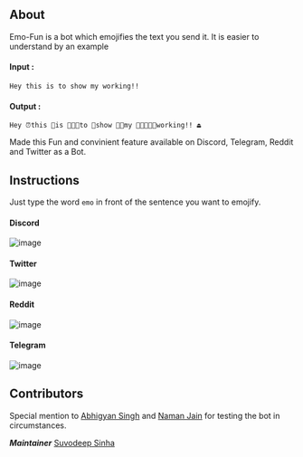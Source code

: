 ## About

Emo-Fun is a bot which emojifies the text you send it. It is easier to understand by an example

#### Input :
```Hey this is to show my working!! ```

#### Output :
```Hey ⏰this 🏅is 🧑🏼‍🌾to 👔show 🕵🏿my 👩🏿‍🤝‍👨🏾working!! ⏏️```

Made this Fun and convinient feature available on Discord, Telegram, Reddit and Twitter as a Bot.

## Instructions

Just type the word ```emo``` in front of the sentence you want to emojify. 

#### Discord
![image](https://user-images.githubusercontent.com/52796258/140324792-f97cbb05-f59f-4bf7-b8d0-f50e76fe5582.png)

#### Twitter
![image](https://user-images.githubusercontent.com/52796258/140324980-9fcb0753-4b90-4b72-b870-76bf56144733.png)

#### Reddit
![image](https://user-images.githubusercontent.com/52796258/140325742-a372c921-1e83-4983-8850-dd66c3f45fa4.png)

#### Telegram
![image](https://user-images.githubusercontent.com/52796258/140326293-80ee82ce-01aa-4919-b3e3-264cbfa24226.png)

## Contributors

Special mention to [Abhigyan Singh](https://github.com/Blazikengr8) and [Naman Jain](https://github.com/namannj15) for testing the bot in circumstances.

***Maintainer***
[Suvodeep Sinha](https://github.com/Suvoo)



